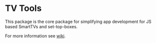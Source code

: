 # TV Tools
This package is the core package for simplifying app development for JS based
SmartTVs and set-top-boxes.

For more information see [wiki](https://github.com/salik1992/tv-tools/wiki/Core).

